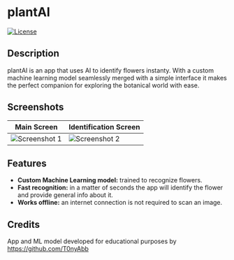 # plantAI
[![License](https://img.shields.io/badge/License-MIT-blue.svg)](LICENSE)

## Description

plantAI is an app that uses AI to identify flowers instanty. With a custom machine learning model seamlessly merged with a simple interface it makes the perfect companion for exploring the botanical world with ease.

## Screenshots


| Main Screen                                                                                               | Identification Screen                                                   |
| ----------------------------------------------------------------------------------------------------------| ----------------------------------------------------------------------- |
| ![Screenshot 1](https://github.com/T0nyAbb/plantAI/assets/120809118/d1862185-4d04-4ed2-8ce1-e51716417726) | ![Screenshot 2](https://github.com/T0nyAbb/plantAI/assets/120809118/0a4aad9c-baf6-4928-bdd3-3015741c1d97) |


## Features

- **Custom Machine Learning model:**  trained to recognize flowers.
- **Fast recognition:** in a matter of seconds the app will identify the flower and provide general info about it.
- **Works offline:** an internet connection is not required to scan an image.

## Credits

App and ML model developed for educational purposes by https://github.com/T0nyAbb
